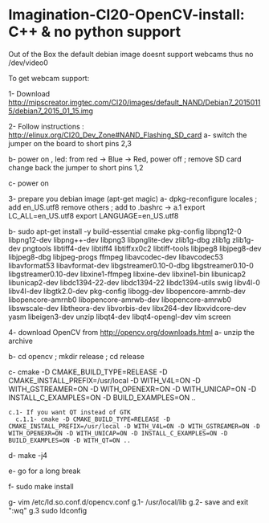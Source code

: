 # Imagination-CI20-OpenCV-install: C++ & no python support
Out of the Box the default debian image doesnt support webcams thus no /dev/video0

To get webcam support:

1- Download http://mipscreator.imgtec.com/CI20/images/default_NAND/Debian7_20150115/debian7_2015_01_15.img

2- Follow instructions : http://elinux.org/CI20_Dev_Zone#NAND_Flashing_SD_card
  a- switch the jumper on the board to short pins 2,3
  
  b- power on , led: from red -> Blue -> Red, power off ; remove SD card change back the jumper to short pins 1,2
  
  c- power on

3- prepare you debian image (apt-get magic)
  a- dpkg-reconfigure locales ; add en_US.utf8 remove others ; add to .bashrc ->
    a.1 export LC_ALL=en_US.utf8
        export LANGUAGE=en_US.utf8
    
  b- sudo apt-get install -y build-essential cmake pkg-config libpng12-0 libpng12-dev libpng++-dev libpng3 libpnglite-dev zlib1g-dbg zlib1g zlib1g-dev pngtools libtiff4-dev libtiff4 libtiffxx0c2 libtiff-tools libjpeg8 libjpeg8-dev libjpeg8-dbg libjpeg-progs ffmpeg libavcodec-dev libavcodec53 libavformat53 libavformat-dev libgstreamer0.10-0-dbg libgstreamer0.10-0  libgstreamer0.10-dev libxine1-ffmpeg  libxine-dev libxine1-bin libunicap2 libunicap2-dev libdc1394-22-dev libdc1394-22 libdc1394-utils swig libv4l-0 libv4l-dev libgtk2.0-dev pkg-config libogg-dev libopencore-amrnb-dev libopencore-amrnb0 libopencore-amrwb-dev libopencore-amrwb0 libswscale-dev libtheora-dev libvorbis-dev libx264-dev libxvidcore-dev yasm libeigen3-dev unzip libqt4-dev libqt4-opengl-dev vim screen
  
4- download OpenCV from http://opencv.org/downloads.html
  a- unzip the archive
  
  b- cd opencv<version> ; mkdir release ; cd release
  
  c- cmake -D CMAKE_BUILD_TYPE=RELEASE -D CMAKE_INSTALL_PREFIX=/usr/local -D WITH_V4L=ON -D WITH_GSTREAMER=ON -D WITH_OPENEXR=ON -D WITH_UNICAP=ON -D INSTALL_C_EXAMPLES=ON -D BUILD_EXAMPLES=ON ..
  
    c.1- If you want QT instead of GTK
      c.1.1- cmake -D CMAKE_BUILD_TYPE=RELEASE -D CMAKE_INSTALL_PREFIX=/usr/local -D WITH_V4L=ON -D WITH_GSTREAMER=ON -D WITH_OPENEXR=ON -D WITH_UNICAP=ON -D INSTALL_C_EXAMPLES=ON -D BUILD_EXAMPLES=ON -D WITH_QT=ON ..
  
  d- make -j4
  
  e-  go for a long break
  
  f- sudo make install
  
  g- vim /etc/ld.so.conf.d/opencv.conf
    g.1- /usr/local/lib
    g.2- save and exit ":wq"
    g.3 sudo ldconfig
    
